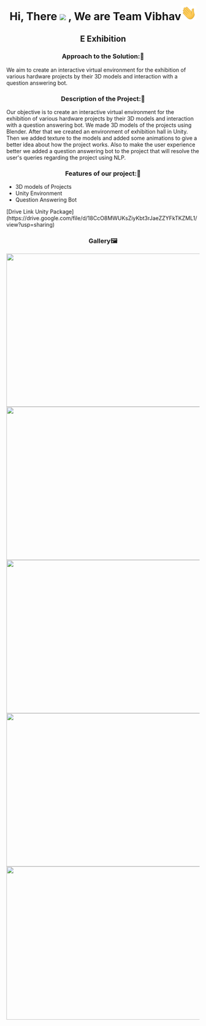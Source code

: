 <h1 align="Center">  Hi, There <img src="https://media.giphy.com/media/WUlplcMpOCEmTGBtBW/giphy.gif" width="40px"> , We are Team Vibhav<img src="https://raw.githubusercontent.com/ABSphreak/ABSphreak/master/gifs/Hi.gif" width="40px" /> </h1>

<h2 align="Center">E Exhibition</h2>

<h3 align="Center">Approach to the Solution:🚀</h3>
We aim to create an interactive virtual environment for the exhibition of various hardware projects by their 3D models and interaction with a question answering bot.


<h3 align="Center">Description of the Project:📜</h3>
Our objective is to create an interactive virtual environment for the exhibition of various hardware projects by their 3D models and interaction with a question answering bot.
We made 3D models of the projects using Blender. After that we created an environment of exhibition hall in Unity. Then we added texture to the models and added some animations to give a better idea about how the project works. 
Also to make the user experience better we added a question answering bot to the project that will resolve the user's queries regarding the project using NLP.

<h3 align="Center">Features of our project:📌</h3>
<ul>
  <li>3D models of Projects</li>
  <li>Unity Environment</li>
  <li>Question Answering Bot</li>
  </ul>
 [Drive Link Unity Package](https://drive.google.com/file/d/18CcO8MWUKsZiyKbt3rJaeZZYFkTKZML1/view?usp=sharing)
<h3 align ="Center">Gallery🖼️</h3>
<img align="center" src="https://user-images.githubusercontent.com/62131484/113946195-72132000-9825-11eb-8238-e75c609aa03e.png" width = "900" height="400" >
<img align="center" src="https://user-images.githubusercontent.com/62131484/113946188-6f182f80-9825-11eb-965e-af73f6156f50.png" width="900" height="400" >
<img align="center" src = "https://user-images.githubusercontent.com/62131484/113946179-6aec1200-9825-11eb-86b9-47d8c284f2c6.png" width = "900" height="400" >
<img align="center" src = "https://user-images.githubusercontent.com/62131484/113946185-6e7f9900-9825-11eb-9411-3ab64db97d20.png"  width = "900" height="400" >
<img align="center" src = "https://user-images.githubusercontent.com/62131484/113946193-717a8980-9825-11eb-94e3-670b2766f052.png"  width = "900" height="400" >




